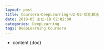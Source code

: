 ```yaml
---
layout: post
title: Coursera-DeepLearning-U2-02-优化算法
date: 2019-05 まだ-18 02:02:00
categories: DeepLearning
tags: DeepLearning Coursera
---
```

* content
{:toc}

